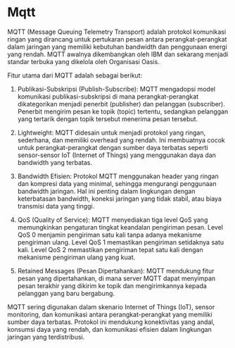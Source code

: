 # Mqtt
MQTT (Message Queuing Telemetry Transport) adalah protokol komunikasi ringan yang dirancang untuk pertukaran pesan antara perangkat-perangkat dalam jaringan yang memiliki kebutuhan bandwidth dan penggunaan energi yang rendah. MQTT awalnya dikembangkan oleh IBM dan sekarang menjadi standar terbuka yang dikelola oleh Organisasi Oasis.

Fitur utama dari MQTT adalah sebagai berikut:

1. Publikasi-Subskripsi (Publish-Subscribe): MQTT mengadopsi model komunikasi publikasi-subskripsi di mana perangkat-perangkat dikategorikan menjadi penerbit (publisher) dan pelanggan (subscriber). Penerbit mengirim pesan ke topik (topic) tertentu, sedangkan pelanggan yang tertarik dengan topik tersebut menerima pesan tersebut.

2. Lightweight: MQTT didesain untuk menjadi protokol yang ringan, sederhana, dan memiliki overhead yang rendah. Ini membuatnya cocok untuk perangkat-perangkat dengan sumber daya terbatas seperti sensor-sensor IoT (Internet of Things) yang menggunakan daya dan bandwidth yang terbatas.

3. Bandwidth Efisien: Protokol MQTT menggunakan header yang ringan dan kompresi data yang minimal, sehingga mengurangi penggunaan bandwidth jaringan. Hal ini penting dalam lingkungan dengan keterbatasan bandwidth, koneksi jaringan yang tidak stabil, atau biaya transmisi data yang tinggi.

4. QoS (Quality of Service): MQTT menyediakan tiga level QoS yang memungkinkan pengaturan tingkat keandalan pengiriman pesan. Level QoS 0 menjamin pengiriman satu kali tanpa adanya mekanisme pengiriman ulang. Level QoS 1 memastikan pengiriman setidaknya satu kali. Level QoS 2 memastikan pengiriman tepat satu kali dengan mekanisme pengiriman ulang yang kuat.

5. Retained Messages (Pesan Dipertahankan): MQTT mendukung fitur pesan yang dipertahankan, di mana server MQTT dapat menyimpan pesan terakhir yang dikirim ke topik dan mengirimkannya kepada pelanggan yang baru bergabung.

MQTT sering digunakan dalam skenario Internet of Things (IoT), sensor monitoring, dan komunikasi antara perangkat-perangkat yang memiliki sumber daya terbatas. Protokol ini mendukung konektivitas yang andal, konsumsi daya yang rendah, dan komunikasi efisien dalam lingkungan jaringan yang terdistribusi.